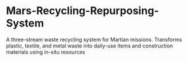# Mars-Recycling-Repurposing-System
A three-stream waste recycling system for Martian missions. Transforms plastic, textile, and metal waste into daily-use items and construction materials using in-situ resources
